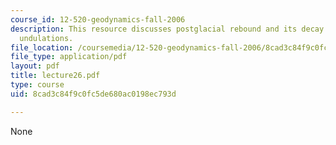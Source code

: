 ```yaml
---
course_id: 12-520-geodynamics-fall-2006
description: This resource discusses postglacial rebound and its decay of boundary
  undulations.
file_location: /coursemedia/12-520-geodynamics-fall-2006/8cad3c84f9c0fc5de680ac0198ec793d_lecture26.pdf
file_type: application/pdf
layout: pdf
title: lecture26.pdf
type: course
uid: 8cad3c84f9c0fc5de680ac0198ec793d

---
```

None